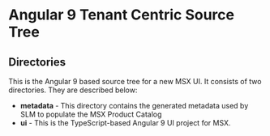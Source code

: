 # Angular 9 Tenant Centric Source Tree

## Directories
This is the Angular 9 based source tree for a new MSX UI.  It consists of two directories.  They are described below:

* **metadata** - This directory contains the generated metadata used by SLM to populate the MSX Product Catalog
* **ui** - This is the TypeScript-based Angular 9 UI project for MSX.

 